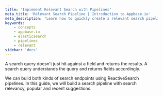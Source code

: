 ```yaml
---
title: 'Implement Relevant Search with Pipelines'
meta_title: 'Relevant Search Pipeline | Introduction to Appbase.io'
meta_description: 'Learn how to quickly create a relevant search pipeline with ReactiveSearch'
keywords:
    - concepts
    - appbase.io
    - elasticsearch
    - pipelines
    - relevant
sidebar: 'docs'
---
```


A search query doesn't just hit against a field and returns the results. A search query understands the query and returns fields accordingly.

We can build both kinds of search endpoints using ReactiveSearch pipelines. In this guide, we will build a search pipeline with search relevancy, popular and recent suggestions.